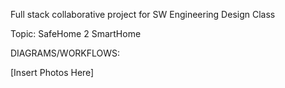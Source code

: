 Full stack collaborative project for SW Engineering Design Class

Topic: SafeHome 2 SmartHome


DIAGRAMS/WORKFLOWS:

[Insert Photos Here]

